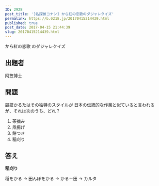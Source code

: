 ```yaml
---
ID: 2928
post_title: '[名探偵コナン] から紅の恋歌のダジャレクイズ'
permalink: https://b.0218.jp/20170415214439.html
published: true
post_date: 2017-04-15 21:44:39
slug: 20170415214439.html
---
```

から紅の恋歌 のダジャレクイズ

<!--more-->

<h2>出題者</h2>

阿笠博士

<h2>問題</h2>

競技かるたはその独特のスタイルが
日本の伝統的な作業と似ていると言われるが、それは次のうち、どれ？

<ol>
<li>茶摘み</li>
<li>凧揚げ</li>
<li>餅つき</li>
<li>稲刈り</li>
</ol>

<h2>答え</h2>

<strong>稲刈り</strong>

稲をかる
→ 田んぼをかる
→ かる＋田
→ カルタ